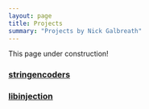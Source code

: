 ```yaml
---
layout: page
title: Projects
summary: "Projects by Nick Galbreath"
---
```


This page under construction!

### [stringencoders](stringencoders/) ###

### [libinjection](https://libinjection.client9.com/) ###


